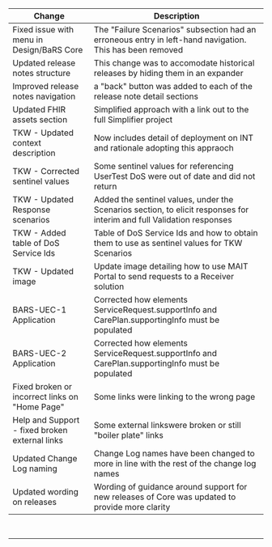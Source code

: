 <div class="bars-blg-expander">
<div class="bars-blg-expander-entry" id="v1.0.1">

 
  
| Change                                           | Description                                                                                              |
|--------------------------------------------------|----------------------------------------------------------------------------------------------------------|
| Fixed issue with menu in Design/BaRS Core        | The "Failure Scenarios" subsection had an erroneous entry in left-hand navigation. This has been removed | 
| Updated release notes structure                  | This change was to accomodate historical releases by hiding them in an expander                          |
| Improved release notes navigation                | a "back" button was added to each of the release note detail sections                                    |
| Updated FHIR assets section                      | Simplified approach with a link out to the full Simplifier project                                       |
| TKW - Updated context description                | Now includes detail of deployment on INT and rationale adopting this appraoch                            |
| TKW - Corrected sentinel values                  | Some sentinel values for referencing UserTest DoS were out of date and did not return                    |
| TKW - Updated Response scenarios                 | Added the sentinel values, under the Scenarios section, to elicit responses for interim and full Validation responses |
| TKW - Added table of DoS Service Ids             | Table of DoS Service Ids and how to obtain them to use as sentinel values for TKW Scenarios              |
| TKW - Updated image                              | Update image detailing how to use MAIT Portal to send requests to a Receiver solution                    |
| BARS-UEC-1 Application                           | Corrected how elements ServiceRequest.supportInfo and CarePlan.supportingInfo must be populated          |
| BARS-UEC-2 Application                           | Corrected how elements ServiceRequest.supportInfo and CarePlan.supportingInfo must be populated          |
| Fixed broken or incorrect links on "Home Page"   | Some links were linking to the wrong page                                                                |
| Help and Support - fixed broken external links   | Some external linkswere broken or still "boiler plate" links                                             |
| Updated Change Log naming  | Change Log names have been changed to more in line with the rest of the change log names                                       |
| Updated wording on releases | Wording of guidance around support for new releases of Core was updated to provide more clarity                               |

<p>
<br>
<hr>

</div>
</div>